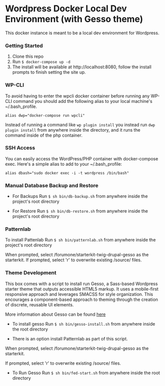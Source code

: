 # Wordpress Docker Local Dev Environment (with Gesso theme)

This docker instance is meant to be a local dev environment for Wordpress.

### Getting Started

1. Clone this repo
2. Run `$ docker-compose up -d`
3. The install will be available at http://localhost:8080, follow the install prompts to finish setting the site up.

### WP-CLI
To avoid having to enter the wpcli docker container before running any WP-CLI command you should add the following alias to your local machine's ~/.bash_profile.

`alias dwp="docker-compose run wpcli"`

Instead of running a command like `wp plugin install` you instead run `dwp plugin install` from anywhere inside the <my-project-name> directory, and it runs the command inside of the php container.

### SSH Access
You can easily access the WordPress/PHP container with docker-compose exec. Here's a simple alias to add to your ~/.bash_profile:

`alias dbash="sudo docker exec -i -t wordpress /bin/bash"`

### Manual Database Backup and Restore
- For Backups
Run `$ sh bin/db-backup.sh`
from anywhere inside the project's root directory

- For Restore
Run `$ sh bin/db-restore.sh`
from anywhere inside the project's root directory

### Patternlab
To install Pattenlab
Run  `$ sh bin/patternlab.sh`
from anywhere inside the project's root directory

When prompted, select /forumone/starterkit-twig-drupal-gesso as the starterkit.
If prompted, select 'r' to overwrite existing /source/ files.

### Theme Development
This box comes with a script to install run Gesso,  a Sass-based Wordpress starter theme that outputs accessible HTML5 markup. It uses a mobile-first responsive approach and leverages SMACSS for style organization. This encourages a component-based approach to theming through the creation of discrete, reusable UI elements.

More information about Gesso can be found [here](https://github.com/windycitymoon/gesso-wp)

- To install gesso
Run `$ sh bin/gesso-install.sh`
from anywhere inside the <my-project-name> root directory

- There is an option install Patternlab as part of this script.

When prompted, select /forumone/starterkit-twig-drupal-gesso as the starterkit.

If prompted, select 'r' to overwrite existing /source/ files.

- To Run Gesso
Run `$ sh bin/fed-start.sh`
from anywhere inside the <my-project-name> root directory
